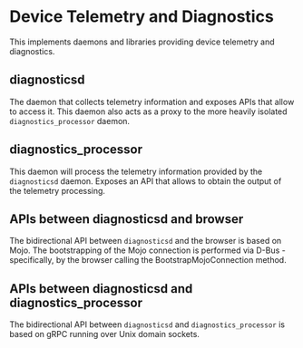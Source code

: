 # Device Telemetry and Diagnostics

This implements daemons and libraries providing device telemetry and
diagnostics.

## diagnosticsd

The daemon that collects telemetry information and exposes APIs that
allow to access it. This daemon also acts as a proxy to the more heavily
isolated `diagnostics_processor` daemon.

## diagnostics_processor

This daemon will process the telemetry information provided by the
`diagnosticsd` daemon. Exposes an API that allows to obtain the output
of the telemetry processing.

## APIs between diagnosticsd and browser

The bidirectional API between `diagnosticsd` and the browser is based on
Mojo. The bootstrapping of the Mojo connection is performed via D-Bus -
specifically, by the browser calling the BootstrapMojoConnection method.

## APIs between diagnosticsd and diagnostics_processor

The bidirectional API between `diagnosticsd` and `diagnostics_processor`
is based on gRPC running over Unix domain sockets.
